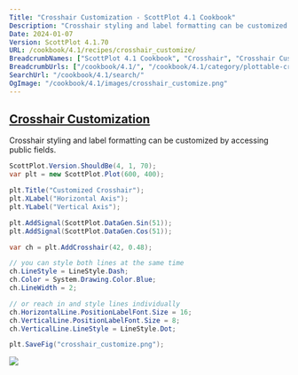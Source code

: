 ```yaml
---
Title: "Crosshair Customization - ScottPlot 4.1 Cookbook"
Description: "Crosshair styling and label formatting can be customized by accessing public fields."
Date: 2024-01-07
Version: ScottPlot 4.1.70
URL: /cookbook/4.1/recipes/crosshair_customize/
BreadcrumbNames: ["ScottPlot 4.1 Cookbook", "Crosshair", "Crosshair Customization"]
BreadcrumbUrls: ["/cookbook/4.1/", "/cookbook/4.1/category/plottable-crosshair", "/cookbook/4.1/recipes/crosshair_customize/"]
SearchUrl: "/cookbook/4.1/search/"
OgImage: "/cookbook/4.1/images/crosshair_customize.png"
---
```


<h2><a id='crosshair-customization' href='/cookbook/4.1/recipes/crosshair_customize/'>Crosshair Customization</a></h2>

Crosshair styling and label formatting can be customized by accessing public fields.

```cs
ScottPlot.Version.ShouldBe(4, 1, 70);
var plt = new ScottPlot.Plot(600, 400);

plt.Title("Customized Crosshair");
plt.XLabel("Horizontal Axis");
plt.YLabel("Vertical Axis");

plt.AddSignal(ScottPlot.DataGen.Sin(51));
plt.AddSignal(ScottPlot.DataGen.Cos(51));

var ch = plt.AddCrosshair(42, 0.48);

// you can style both lines at the same time
ch.LineStyle = LineStyle.Dash;
ch.Color = System.Drawing.Color.Blue;
ch.LineWidth = 2;

// or reach in and style lines individually
ch.HorizontalLine.PositionLabelFont.Size = 16;
ch.VerticalLine.PositionLabelFont.Size = 8;
ch.VerticalLine.LineStyle = LineStyle.Dot;

plt.SaveFig("crosshair_customize.png");
```

<img src='../../images/crosshair_customize.png' class='d-block mx-auto my-5' />


